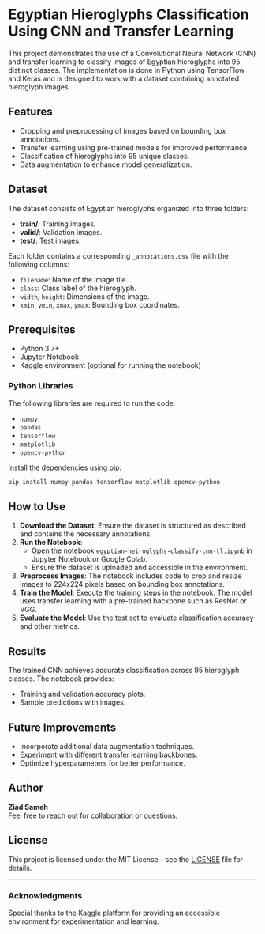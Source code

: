 # Egyptian Hieroglyphs Classification Using CNN and Transfer Learning

This project demonstrates the use of a Convolutional Neural Network (CNN) and transfer learning to classify images of Egyptian hieroglyphs into 95 distinct classes. The implementation is done in Python using TensorFlow and Keras and is designed to work with a dataset containing annotated hieroglyph images.

## Features

- Cropping and preprocessing of images based on bounding box annotations.
- Transfer learning using pre-trained models for improved performance.
- Classification of hieroglyphs into 95 unique classes.
- Data augmentation to enhance model generalization.

## Dataset

The dataset consists of Egyptian hieroglyphs organized into three folders:

- **train/**: Training images.
- **valid/**: Validation images.
- **test/**: Test images.

Each folder contains a corresponding `_annotations.csv` file with the following columns:

- `filename`: Name of the image file.
- `class`: Class label of the hieroglyph.
- `width`, `height`: Dimensions of the image.
- `xmin`, `ymin`, `xmax`, `ymax`: Bounding box coordinates.

## Prerequisites

- Python 3.7+
- Jupyter Notebook
- Kaggle environment (optional for running the notebook)

### Python Libraries

The following libraries are required to run the code:

- `numpy`
- `pandas`
- `tensorflow`
- `matplotlib`
- `opencv-python`

Install the dependencies using pip:

```bash
pip install numpy pandas tensorflow matplotlib opencv-python
```

## How to Use

1. **Download the Dataset**: Ensure the dataset is structured as described and contains the necessary annotations.
2. **Run the Notebook**:
   - Open the notebook `egyptian-heiroglyphs-classify-cnn-tl.ipynb` in Jupyter Notebook or Google Colab.
   - Ensure the dataset is uploaded and accessible in the environment.
3. **Preprocess Images**: The notebook includes code to crop and resize images to 224x224 pixels based on bounding box annotations.
4. **Train the Model**: Execute the training steps in the notebook. The model uses transfer learning with a pre-trained backbone such as ResNet or VGG.
5. **Evaluate the Model**: Use the test set to evaluate classification accuracy and other metrics.

## Results

The trained CNN achieves accurate classification across 95 hieroglyph classes. The notebook provides:

- Training and validation accuracy plots.
- Sample predictions with images.


## Future Improvements

- Incorporate additional data augmentation techniques.
- Experiment with different transfer learning backbones.
- Optimize hyperparameters for better performance.

## Author

**Ziad Sameh**\
Feel free to reach out for collaboration or questions.

## License

This project is licensed under the MIT License - see the [LICENSE](LICENSE) file for details.

---

### Acknowledgments

Special thanks to the Kaggle platform for providing an accessible environment for experimentation and learning.

